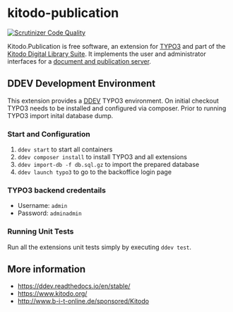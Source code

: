 # kitodo-publication

[![Scrutinizer Code Quality](https://scrutinizer-ci.com/g/kitodo/kitodo-publication/badges/quality-score.png?b=master)](https://scrutinizer-ci.com/g/kitodo/kitodo-publication/?branch=master)

Kitodo.Publication is free software, an extension for [TYPO3](https://typo3.org/) and part of the [Kitodo Digital Library Suite](https://en.wikipedia.org/wiki/Kitodo).
It implements the user and administrator interfaces for a [document and publication server](https://en.wikipedia.org/wiki/Institutional_repository).

## DDEV Development Environment

This extension provides a [DDEV](https://ddev.readthedocs.io/en/stable/) TYPO3 environment. On initial checkout TYPO3 needs to be installed and configured via composer. Prior to running TYPO3 import inital database dump.

### Start and Configuration
1. `ddev start` to start all containers
2. `ddev composer install` to install TYPO3 and all extensions
3. `ddev import-db -f db.sql.gz` to import the prepared database
4. `ddev launch typo3` to go to the backoffice login page

### TYPO3 backend credentails
* Username: `admin`
* Password: `adminadmin`

### Running Unit Tests

Run all the extensions unit tests simply by executing `ddev test`.

## More information

* https://ddev.readthedocs.io/en/stable/
* https://www.kitodo.org/
* http://www.b-i-t-online.de/sponsored/Kitodo
